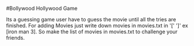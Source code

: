 #Bollywood Hollywood Game

Its a guessing game user have to guess the movie until all the tries are finished.
For adding Movies just write down movies in movies.txt in '[' ']' ex [iron man 3].
So make the list of movies in movies.txt to challenge your friends.
